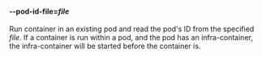 #### **--pod-id-file**=*file*

Run container in an existing pod and read the pod's ID from the specified *file*.
If a container is run within a pod, and the pod has an infra-container, the infra-container will be started before the container is.
